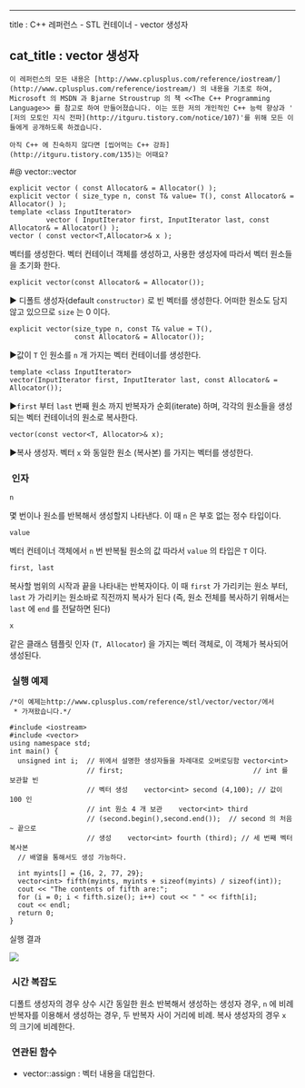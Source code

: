 ----------------
title : C++ 레퍼런스 - STL 컨테이너 - vector 생성자

cat_title :  vector 생성자
--------------



```warning
이 레퍼런스의 모든 내용은 [http://www.cplusplus.com/reference/iostream/](http://www.cplusplus.com/reference/iostream/) 의 내용을 기초로 하여, Microsoft 의 MSDN 과 Bjarne Stroustrup 의 책 <<The C++ Programming Language>> 를 참고로 하여 만들어졌습니다. 이는 또한 저의 개인적인 C++ 능력 향상과 ' [저의 모토인 지식 전파](http://itguru.tistory.com/notice/107)'를 위해 모든 이들에게 공개하도록 하겠습니다.
```

```info
아직 C++ 에 친숙하지 않다면 [씹어먹는 C++ 강좌](http://itguru.tistory.com/135)는 어때요?
```

#@ vector::vector


```info
explicit vector ( const Allocator& = Allocator() );
explicit vector ( size_type n, const T& value= T(), const Allocator& = Allocator() );
template <class InputIterator>
         vector ( InputIterator first, InputIterator last, const Allocator& = Allocator() );
vector ( const vector<T,Allocator>& x );
```


벡터를 생성한다.
벡터 컨테이너 객체를 생성하고, 사용한 생성자에 따라서 벡터 원소들을 초기화 한다.

```cpp-formatted
explicit vector(const Allocator& = Allocator());
```

▶ 디폴트 생성자(default `constructor)` 로 빈 벡터를 생성한다. 어떠한 원소도 담지 않고 있으므로 `size` 는 0 이다.


```cpp-formatted
explicit vector(size_type n, const T& value = T(),
                const Allocator& = Allocator());
```

▶값이 `T` 인 원소를 `n` 개 가지는 벡터 컨테이너를 생성한다.


```cpp-formatted
template <class InputIterator>
vector(InputIterator first, InputIterator last, const Allocator& = Allocator());
```

▶`first` 부터 `last` 번째 원소 까지 반복자가 순회(iterate) 하며, 각각의 원소들을 생성되는 벡터 컨테이너의 원소로 복사한다.


```cpp-formatted
vector(const vector<T, Allocator>& x);
```

▶복사 생성자. 벡터 `x` 와 동일한 원소 (복사본) 를 가지는 벡터를 생성한다.




###  인자




`n`

몇 번이나 원소를 반복해서 생성할지 나타낸다. 이 때 `n` 은 부호 없는 정수 타입이다.

`value`

벡터 컨테이너 객체에서 `n` 번 반복될 원소의 값
따라서 `value` 의 타입은 `T` 이다.

`first, last`

복사할 범위의 시작과 끝을 나타내는 반복자이다. 이 때 `first` 가 가리키는 원소 부터, `last` 가 가리키는 원소바로 직전까지 복사가 된다 (즉, 원소 전체를 복사하기 위해서는 `last` 에 `end` 를 전달하면 된다)

`x`

같은 클래스 템플릿 인자 (`T, Allocator`) 을 가지는 벡터 객체로, 이 객체가 복사되어 생성된다.



###  실행 예제



```cpp-formatted
/*이 예제는http://www.cplusplus.com/reference/stl/vector/vector/에서
 * 가져왔습니다.*/

#include <iostream>
#include <vector>
using namespace std;
int main() {
  unsigned int i;  // 위에서 설명한 생성자들을 차례대로 오버로딩함 vector<int>
                   // first;                                // int 를 보관할 빈
                   // 벡터 생성    vector<int> second (4,100); // 값이 100 인
                   // int 원소 4 개 보관    vector<int> third
                   // (second.begin(),second.end());  // second 의 처음 ~ 끝으로
                   // 생성    vector<int> fourth (third); // 세 번째 벡터 복사본
  // 배열을 통해서도 생성 가능하다.

  int myints[] = {16, 2, 77, 29};
  vector<int> fifth(myints, myints + sizeof(myints) / sizeof(int));
  cout << "The contents of fifth are:";
  for (i = 0; i < fifth.size(); i++) cout << " " << fifth[i];
  cout << endl;
  return 0;
}
```


실행 결과


![](http://img1.daumcdn.net/thumb/R1920x0/?fname=http%3A%2F%2Fcfile25.uf.tistory.com%2Fimage%2F181EE0434F6DEDE33C9FD7)





###  시간 복잡도





디폴트 생성자의 경우 상수 시간
동일한 원소 반복해서 생성하는 생성자 경우, `n` 에 비례
반복자를 이용해서 생성하는 경우, 두 반복자 사이 거리에 비례.
복사 생성자의 경우 `x` 의 크기에 비례한다.




###  연관된 함수


* vector::assign : 벡터 내용을 대입한다.